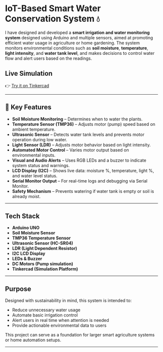 # IoT-Based Smart Water Conservation System 💧

I have designed and developed a **smart irrigation and water monitoring system** designed using Arduino and multiple sensors, aimed at promoting efficient water usage in agriculture or home gardening. The system monitors environmental conditions such as **soil moisture**, **temperature**, **light intensity**, and **water tank level**, and makes decisions to control water flow and alert users based on the readings.

##  Live Simulation

👉 [Try it on Tinkercad](https://www.tinkercad.com/things/kHJRgUCdXit-water-conservation-system-iot?sharecode=4FAo9Fm678nV1PMf2O9gxzScBN9UI_FH98z7mQTScNc)

---

## 📌 Key Features

- **Soil Moisture Monitoring** – Determines when to water the plants.
- **Temperature Sensor (TMP36)** – Adjusts motor (pump) speed based on ambient temperature.
- **Ultrasonic Sensor** – Detects water tank levels and prevents motor operation during low water.
- **Light Sensor (LDR)** – Adjusts motor behavior based on light intensity.
- **Automated Motor Control** – Varies motor output based on environmental inputs.
- **Visual and Audio Alerts** – Uses RGB LEDs and a buzzer to indicate system status and warnings.
- **LCD Display (I2C)** – Shows live data: moisture %, temperature, light %, and water level status.
- **Serial Monitor Output** – For real-time logs and debugging via Serial Monitor.
- **Safety Mechanism** – Prevents watering if water tank is empty or soil is already moist.

---

##  Tech Stack

- **Arduino UNO**
- **Soil Moisture Sensor**
- **TMP36 Temperature Sensor**
- **Ultrasonic Sensor (HC-SR04)**
- **LDR (Light Dependent Resistor)**
- **I2C LCD Display**
- **LEDs & Buzzer**
- **DC Motors (Pump simulation)**
- **Tinkercad (Simulation Platform)**

---

##  Purpose

Designed with sustainability in mind, this system is intended to:
- Reduce unnecessary water usage
- Automate basic irrigation control
- Alert users in real time when attention is needed
- Provide actionable environmental data to users

This project can serve as a foundation for larger smart agriculture systems or home automation setups.

---
